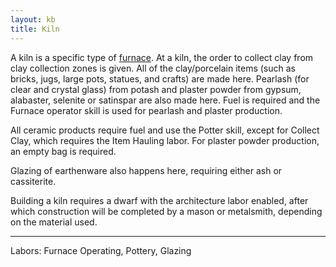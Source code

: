 ```yaml
---
layout: kb
title: Kiln
---
```


A kiln is a specific type of [furnace](furnaces.html). At a kiln, the order to collect clay from clay collection zones is given. All of the clay/porcelain items (such as bricks, jugs, large pots, statues, and crafts) are made here. Pearlash (for clear and crystal glass) from potash and plaster powder from gypsum, alabaster, selenite or satinspar are also made here. Fuel is required and the Furnace operator skill is used for pearlash and plaster production.

All ceramic products require fuel and use the Potter skill, except for Collect Clay, which requires the Item Hauling labor. For plaster powder production, an empty bag is required.

Glazing of earthenware also happens here, requiring either ash or cassiterite.

<!-- Calcium carbonate stone may be processed into quicklime at a kiln.v0.42.01 -->

Building a kiln requires a dwarf with the architecture labor enabled, after which construction will be completed by a mason or metalsmith, depending on the material used.

---
Labors: Furnace Operating, Pottery, Glazing